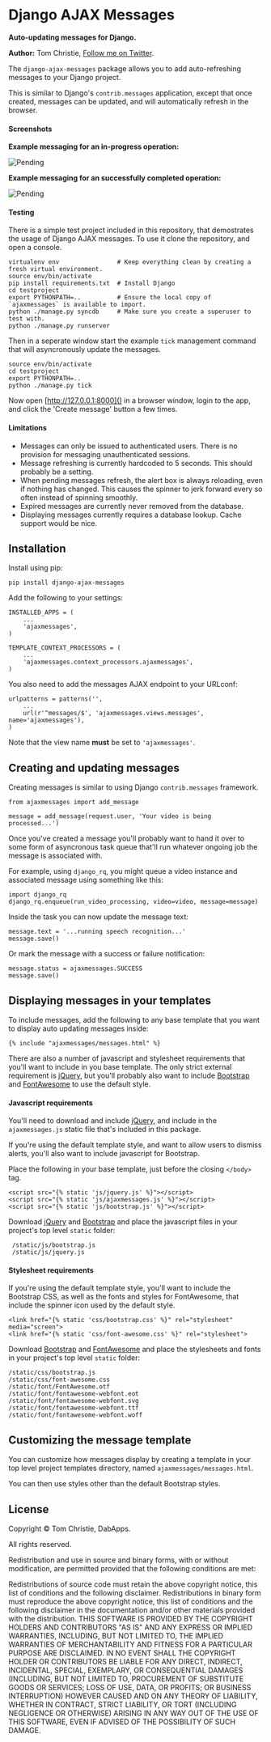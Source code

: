 # Django AJAX Messages

**Auto-updating messages for Django.**

**Author:** Tom Christie, [Follow me on Twitter][twitter].

The `django-ajax-messages` package allows you to add auto-refreshing messages to your Django project.

This is similar to Django's `contrib.messages` application, except that once created, messages can be updated, and will automatically refresh in the browser.

#### Screenshots

**Example messaging for an in-progress operation:**

![Pending](screenshots/pending.png)

**Example messaging for an successfully completed operation:**

![Pending](screenshots/success.png)

#### Testing

There is a simple test project included in this repository, that demostrates the usage of Django AJAX messages.  To use it clone the repository, and open a console.

    virtualenv env                # Keep everything clean by creating a fresh virtual environment.
    source env/bin/activate
    pip install requirements.txt  # Install Django
    cd testproject
    export PYTHONPATH=..          # Ensure the local copy of `ajaxmessages` is available to import.
    python ./manage.py syncdb     # Make sure you create a superuser to test with.
    python ./manage.py runserver
    
Then in a seperate window start the example `tick` management command that will asyncronously update the messages.

    source env/bin/activate
    cd testproject
    export PYTHONPATH=..
    python ./manage.py tick

Now open [http://127.0.0.1:8000]() in a browser window, login to the app, and click the 'Create message' button a few times.

#### Limitations

* Messages can only be issued to authenticated users.  There is no provision for messaging unauthenticated sessions.
* Message refreshing is currently hardcoded to 5 seconds.  This should probably be a setting.
* When pending messages refresh, the alert box is always reloading, even if nothing has changed.  This causes the spinner to jerk forward every so often instead of spinning smoothly. 
* Expired messages are currently never removed from the database.
* Displaying messages currently requires a database lookup.  Cache support would be nice.

## Installation

Install using pip:

    pip install django-ajax-messages

Add the following to your settings:

    INSTALLED_APPS = (
        ...
        'ajaxmessages',
    )

    TEMPLATE_CONTEXT_PROCESSORS = (
        ...
        'ajaxmessages.context_processors.ajaxmessages',
    )

You also need to add the messages AJAX endpoint to your URLconf:

    urlpatterns = patterns('',
        ...
        url(r'^messages/$', 'ajaxmessages.views.messages', name='ajaxmessages'),
    )

Note that the view name **must** be set to `'ajaxmessages'`.

## Creating and updating messages

Creating messages is similar to using Django `contrib.messages` framework.

    from ajaxmessages import add_message
    
    message = add_message(request.user, 'Your video is being processed...')

Once you've created a message you'll probably want to hand it over to some form of asyncronous task queue that'll run whatever ongoing job the message is associated with.

For example, using `django_rq`, you might queue a video instance and associated message using something like this:

    import django_rq
    django_rq.enqueue(run_video_processing, video=video, message=message)

Inside the task you can now update the message text:

    message.text = '...running speech recognition...'
    message.save()    

Or mark the message with a success or failure notification:

    message.status = ajaxmessages.SUCCESS
    message.save()


## Displaying messages in your templates

To include messages, add the following to any base template that
you want to display auto updating messages inside:

    {% include "ajaxmessages/messages.html" %}

There are also a number of javascript and stylesheet requirements that you'll want to include in you base template.  The only strict external requirement is [jQuery], but you'll probably also want to include [Bootstrap] and [FontAwesome] to use the default style. 

#### Javascript requirements

You'll need to download and include [jQuery], and include in the `ajaxmessages.js` static file that's included in this package.

If you're using the default template style, and want to allow users to dismiss alerts, you'll also want to include javascript for Bootstrap.

Place the following in your base template, just before the closing `</body>` tag.

    <script src="{% static 'js/jquery.js' %}"></script>
    <script src="{% static 'js/ajaxmessages.js' %}"></script>
    <script src="{% static 'js/bootstrap.js' %}"></script>

Download [jQuery] and [Bootstrap] and place the javascript files in your project's top level `static` folder:

     /static/js/bootstrap.js
     /static/js/jquery.js

#### Stylesheet requirements

If you're using the default template style, you'll want to include the Bootstrap CSS, as well as the fonts and styles for FontAwesome, that include the spinner icon used by the default style.

    <link href="{% static 'css/bootstrap.css' %}" rel="stylesheet" media="screen">
    <link href="{% static 'css/font-awesome.css' %}" rel="stylesheet">

Download [Bootstrap] and [FontAwesome] and place the stylesheets and fonts in your project's top level `static` folder:

    /static/css/bootstrap.js
    /static/css/font-awesome.css
    /static/font/FontAwesome.otf
    /static/font/fontawesome-webfont.eot
    /static/font/fontawesome-webfont.svg
    /static/font/fontawesome-webfont.ttf
    /static/font/fontawesome-webfont.woff

## Customizing the message template

You can customize how messages display by creating a template in your top level project templates directory, named `ajaxmessages/messages.html`.

You can then use styles other than the default Bootstrap styles.

## License

Copyright © Tom Christie, DabApps.

All rights reserved.

Redistribution and use in source and binary forms, with or without 
modification, are permitted provided that the following conditions are met:

Redistributions of source code must retain the above copyright notice, this 
list of conditions and the following disclaimer.
Redistributions in binary form must reproduce the above copyright notice, this 
list of conditions and the following disclaimer in the documentation and/or 
other materials provided with the distribution.
THIS SOFTWARE IS PROVIDED BY THE COPYRIGHT HOLDERS AND CONTRIBUTORS "AS IS" AND 
ANY EXPRESS OR IMPLIED WARRANTIES, INCLUDING, BUT NOT LIMITED TO, THE IMPLIED 
WARRANTIES OF MERCHANTABILITY AND FITNESS FOR A PARTICULAR PURPOSE ARE 
DISCLAIMED. IN NO EVENT SHALL THE COPYRIGHT HOLDER OR CONTRIBUTORS BE LIABLE 
FOR ANY DIRECT, INDIRECT, INCIDENTAL, SPECIAL, EXEMPLARY, OR CONSEQUENTIAL 
DAMAGES (INCLUDING, BUT NOT LIMITED TO, PROCUREMENT OF SUBSTITUTE GOODS OR 
SERVICES; LOSS OF USE, DATA, OR PROFITS; OR BUSINESS INTERRUPTION) HOWEVER 
CAUSED AND ON ANY THEORY OF LIABILITY, WHETHER IN CONTRACT, STRICT LIABILITY, 
OR TORT (INCLUDING NEGLIGENCE OR OTHERWISE) ARISING IN ANY WAY OUT OF THE USE 
OF THIS SOFTWARE, EVEN IF ADVISED OF THE POSSIBILITY OF SUCH DAMAGE.

[twitter]: http://twitter.com/_tomchristie
[jQuery]: http://jquery.com/
[Bootstrap]: http://getbootstrap.com/
[FontAwesome]: http://fortawesome.github.io/Font-Awesome/
